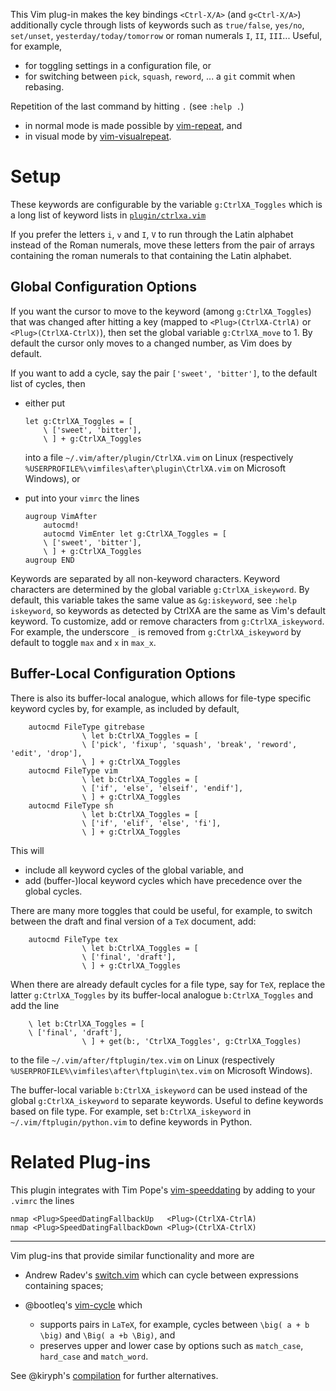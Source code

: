 This Vim plug-in makes the key bindings `<Ctrl-X/A>` (and `g<Ctrl-X/A>`) additionally cycle through lists of keywords such as `true/false`, `yes/no`, `set/unset`, `yesterday/today/tomorrow` or roman numerals `I`, `II`, `III`...
Useful, for example,

- for toggling settings in a configuration file, or
- for switching between `pick`, `squash`, `reword`, ... a `git` commit when rebasing.

Repetition of the last command by hitting `.` (see `:help .`)

- in normal mode is made possible by [vim-repeat](https://github.com/tpope/vim-repeat), and
- in visual mode by [vim-visualrepeat](https://github.com/inkarkat/vim-visualrepeat).

# Setup

These keywords are configurable by the variable `g:CtrlXA_Toggles` which is a long list of keyword lists in [`plugin/ctrlxa.vim`](https://github.com/Konfekt/vim-CtrlXA/blob/6821041f17848c02bd3c0ed13422d6ee6422a6a4/plugin/CtrlXA.vim#L32)

If you prefer the letters `i`, `v` and `I`, `V` to run through the Latin alphabet instead of the Roman numerals, move these letters from the pair of arrays containing the roman numerals to that containing the Latin alphabet.

## Global Configuration Options

If you want the cursor to move to the keyword (among `g:CtrlXA_Toggles`) that was changed after hitting a key (mapped to `<Plug>(CtrlXA-CtrlA)` or `<Plug>(CtrlXA-CtrlX)`), then set the global variable `g:CtrlXA_move` to 1.
By default the cursor only moves to a changed number, as Vim does by default.

If you want to add a cycle, say the pair `['sweet', 'bitter']`, to the default list of cycles, then

- either put

    ```vim
    let g:CtrlXA_Toggles = [
        \ ['sweet', 'bitter'],
        \ ] + g:CtrlXA_Toggles
    ```

    into a file `~/.vim/after/plugin/CtrlXA.vim` on Linux (respectively `%USERPROFILE%\vimfiles\after\plugin\CtrlXA.vim` on Microsoft Windows), or
- put into your `vimrc` the lines

    ```vim
    augroup VimAfter
        autocmd!
        autocmd VimEnter let g:CtrlXA_Toggles = [
        \ ['sweet', 'bitter'],
        \ ] + g:CtrlXA_Toggles
    augroup END
    ```

Keywords are separated by all non-keyword characters.
Keyword characters are determined by the global variable `g:CtrlXA_iskeyword`.
By default, this variable takes the same value as `&g:iskeyword`, see `:help iskeyword`, so keywords as detected by CtrlXA are the same as Vim's default keyword.
To customize, add or remove characters from `g:CtrlXA_iskeyword`.
For example, the underscore `_` is removed from `g:CtrlXA_iskeyword` by default to toggle `max` and `x` in `max_x`.

## Buffer-Local Configuration Options

There is also its buffer-local analogue, which allows for file-type specific
keyword cycles by, for example, as included by default,

```vim
    autocmd FileType gitrebase
                \ let b:CtrlXA_Toggles = [
                \ ['pick', 'fixup', 'squash', 'break', 'reword', 'edit', 'drop'],
                \ ] + g:CtrlXA_Toggles
    autocmd FileType vim
                \ let b:CtrlXA_Toggles = [
                \ ['if', 'else', 'elseif', 'endif'],
                \ ] + g:CtrlXA_Toggles
    autocmd FileType sh
                \ let b:CtrlXA_Toggles = [
                \ ['if', 'elif', 'else', 'fi'],
                \ ] + g:CtrlXA_Toggles
```

This will

- include all keyword cycles of the global variable, and
- add (buffer-)local keyword cycles which have precedence over the global cycles.

There are many more toggles that could be useful, for example, to switch between the draft and final version of a `TeX` document, add:

```vim
    autocmd FileType tex
                \ let b:CtrlXA_Toggles = [
                \ ['final', 'draft'],
                \ ] + g:CtrlXA_Toggles
```

When there are already default cycles for a file type, say for `TeX`, replace the latter `g:CtrlXA_Toggles` by its buffer-local analogue `b:CtrlXA_Toggles` and add the line

```vim
    \ let b:CtrlXA_Toggles = [
    \ ['final', 'draft'],
                \ ] + get(b:, 'CtrlXA_Toggles', g:CtrlXA_Toggles)
```

to the file `~/.vim/after/ftplugin/tex.vim` on Linux (respectively `%USERPROFILE%\vimfiles\after\ftplugin\tex.vim` on Microsoft Windows).

The buffer-local variable `b:CtrlXA_iskeyword` can be used instead of the global `g:CtrlXA_iskeyword` to separate keywords.
Useful to define keywords based on file type.
For example, set `b:CtrlXA_iskeyword` in `~/.vim/ftplugin/python.vim` to define keywords in Python.

# Related Plug-ins

This plugin integrates with Tim Pope's [vim-speeddating](https://github.com/tpope/vim-speeddating) by adding to your `.vimrc` the lines

```vim
nmap <Plug>SpeedDatingFallbackUp   <Plug>(CtrlXA-CtrlA)
nmap <Plug>SpeedDatingFallbackDown <Plug>(CtrlXA-CtrlX)
```

---

Vim plug-ins that provide similar functionality and more are

- Andrew Radev's [switch.vim](https://github.com/AndrewRadev/switch.vim#more-complicated-mappings) which can cycle between expressions containing spaces;
- @bootleq's [vim-cycle](https://github.com/bootleq/vim-cycle/) which

    - supports pairs in `LaTeX`, for example, cycles between `\big( a + b \big)` and `\Big( a +b \Big)`, and
    - preserves upper and lower case by options such as `match_case`, `hard_case` and `match_word`.

See @kiryph's [compilation](https://github.com/Konfekt/vim-CtrlXA/issues/1#issuecomment-325425550) for further alternatives.
